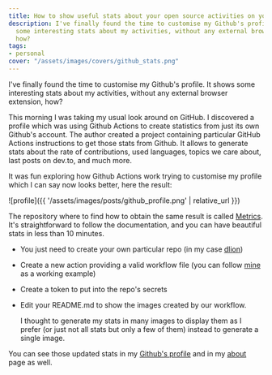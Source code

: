 ```yaml
---
title: How to show useful stats about your open source activities on your Github profile
description: I've finally found the time to customise my Github's profile. It shows
  some interesting stats about my activities, without any external browser extension,
  how?
tags:
- personal
cover: "/assets/images/covers/github_stats.png"
---
```



I've finally found the time to customise my Github's profile. It shows some interesting stats about my activities, without any external browser extension, how?

This morning I was taking my usual look around on GitHub. I discovered a profile which was using Github Actions to create statistics from just its own Github's account. The author created a project containing particular GitHub Actions instructions to get those stats from Github. It allows to generate stats about the rate of contributions, used languages, topics we care about, last posts on dev.to, and much more.

It was fun exploring how Github Actions work trying to customise my profile which I can say now looks better, here the result:

![profile]({{ '/assets/images/posts/github_profile.png' | relative_url }})


The repository where to find how to obtain the same result is called [Metrics](https://github.com/lowlighter/metrics). It's straightforward to follow the documentation, and you can have beautiful stats in less than 10 minutes.

* You just need to create your own particular repo (in my case [dlion](https://github.com/dlion/dlion))
* Create a new action providing a valid workflow file (you can follow [mine](https://github.com/dlion/dlion/blob/main/.github/workflows/main.yml) as a working example)
* Create a token to put into the repo's secrets
* Edit your README.md to show the images created by our workflow.

    I thought to generate my stats in many images to display them as I prefer (or just not all stats but only a few of them) instead to generate a single image.

You can see those updated stats in my [Github's profile](https://github.com/DLion) and in my [about](https://domenicoluciani.com/about) page as well.
